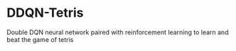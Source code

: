 # DDQN-Tetris
Double DQN neural network paired with reinforcement learning to learn and beat the game of tetris
